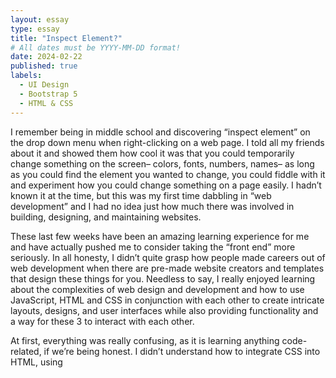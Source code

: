 ```yaml
---
layout: essay
type: essay
title: "Inspect Element?"
# All dates must be YYYY-MM-DD format!
date: 2024-02-22
published: true
labels:
  - UI Design
  - Bootstrap 5
  - HTML & CSS
---
```


I remember being in middle school and discovering “inspect element” on the drop down menu when right-clicking on a web page. I told all my friends about it and showed them how cool it was that you could temporarily change something on the screen– colors, fonts, numbers, names– as long as you could find the element you wanted to change, you could fiddle with it and experiment how you could change something on a page easily. I hadn’t known it at the time, but this was my first time dabbling in “web development” and I had no idea just how much there was involved in building, designing, and maintaining websites. 

These last few weeks have been an amazing learning experience for me and have actually pushed me to consider taking the “front end” more seriously. In all honesty, I didn’t quite grasp how people made careers out of web development when there are pre-made website creators and templates that design these things for you. Needless to say, I really enjoyed learning about the complexities of web design and development and how to use JavaScript, HTML and CSS in conjunction with each other to create intricate layouts, designs, and user interfaces while also providing functionality and a way for these 3 to interact with each other. 

At first, everything was really confusing, as it is learning anything code-related, if we’re being honest. I didn’t understand how to integrate CSS into HTML, using <style>, how to change the font, how to wrap images, where to call Bootstrap in the HTML file, etc. Navigating through these things were difficult, especially when switching between front-end and back-end tasks frequently. Using Bootstrap 5 made this entirely easier– no more browser issues, predefined classes, automatic adjustment of screen size, built-in icons, and integration with JavaScript plugins. I particularly enjoy that Bootstrap elements are usually defined within the code as their actual names: for example, when working on our Island Snow website clone, the icons we used were literally called their own names– Facebook, Instagram, Twitter. It makes it so much easier to understand what the code is calling and doing rather than going back and forth trying to figure out what lines of code specifically do what.The navigation bar is called nav-bar, the columns are called col, everything is just much easier to navigate in HTML and especially under direction of Bootstrap 5. It’s also really time-saving that their API gives you everything you need, easy to find, and guides you through using Bootstrap, so it’s never really overwhelming, unless you’re doing a timed WOD, of course. 

Speaking of WODs, I did get really frustrated on our most recent Murphys website clone because I couldn’t figure out how to move my navigation bar to the top right corner of my screen instead of it being on the left. Using containers didn’t work, columns, padding, length width height etc. I got really overwhelmed with it and I had the same issue when trying to wrap the pictures in the Browser History wod. These are just minute problems I need to work on though, and regardless, I still found that working through these design issues were much easier than debugging tons of lines of Python, or JavaScript, for example. 

Overall, my journey in UI design has been a memorable, yet challenging experience, combined with curiosity, challenges, and growth. From my middle school self tweaking elements on webpages to navigating the complexities of front-end development, every step of this journey has been filled with valuable lessons and insights. Embracing tools like Bootstrap has not only simplified the development process but has also empowered me to create visually stunning and user-friendly interfaces with purpose. I'm satisfied with my journey so far and also intrigued by the endless possibilities in the ever-evolving world of UI design, and cannot wait for new projects and challenges. 
